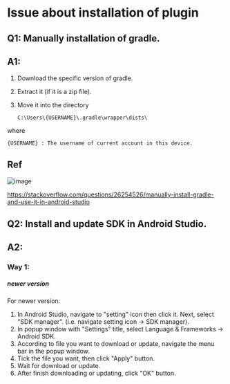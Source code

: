 # Issue about installation of plugin
## Q1: Manually installation of gradle.
## A1:
1. Download the specific version of gradle.
2. Extract it (if it is a zip file).
3. Move it into the directory

       C:\Users\{USERNAME}\.gradle\wrapper\dists\  

where 
    
    {USERNAME} : The username of current account in this device.
    
## Ref
![image](https://github.com/40843245/PhoneDevelopment/assets/75050655/b4326265-893e-4a82-8e3a-2a39e88ea564)

https://stackoverflow.com/questions/26254526/manually-install-gradle-and-use-it-in-android-studio

## Q2: Install and update SDK in Android Studio.
## A2:
### Way 1:
##### newer version
For newer version.

1. In Android Studio, navigate to "setting" icon then click it. Next, select "SDK manager". (i.e. navigate setting icon -> SDK manager).
2. In popup window with "Settings" title, select Language & Frameworks -> Android SDK.
3. According to file you want to download or update, navigate the menu bar in the popup window.
4. Tick the file you want, then click "Apply" button.
5. Wait for download or update.
6. After finish downloading or updating, click "OK" button.



